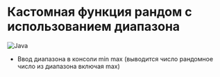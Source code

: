 # Кастомная функция рандом с использованием диапазона
![Java](https://img.shields.io/badge/java-%23ED8B00.svg?style=for-the-badge&logo=java&logoColor=white)

- Ввод диапазона в консоли min max
(выводится число рандомное число из диапазона включая max)
